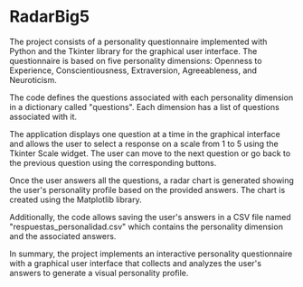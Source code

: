 # RadarBig5
The project consists of a personality questionnaire implemented with Python and the Tkinter library for the graphical user interface. The questionnaire is based on five personality dimensions: Openness to Experience, Conscientiousness, Extraversion, Agreeableness, and Neuroticism.

The code defines the questions associated with each personality dimension in a dictionary called "questions". Each dimension has a list of questions associated with it.

The application displays one question at a time in the graphical interface and allows the user to select a response on a scale from 1 to 5 using the Tkinter Scale widget. The user can move to the next question or go back to the previous question using the corresponding buttons.

Once the user answers all the questions, a radar chart is generated showing the user's personality profile based on the provided answers. The chart is created using the Matplotlib library.

Additionally, the code allows saving the user's answers in a CSV file named "respuestas_personalidad.csv" which contains the personality dimension and the associated answers.

In summary, the project implements an interactive personality questionnaire with a graphical user interface that collects and analyzes the user's answers to generate a visual personality profile.
